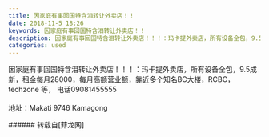 ```yaml
---
title: 因家庭有事回国特含泪转让外卖店！！
date: 2018-11-5 18:26
keywords: 因家庭有事回国特含泪转让外卖店！！
description: 因家庭有事回国特含泪转让外卖店！！！：玛卡提外卖店，所有设备全包，9.5成新，租金每月28000，每月高额营业额，靠近多个知名BC大楼，RCBC，techzone 等， 电话09081455555地址：Makati 9746 Kamagong 
categories: used
---
```

<td class="t_f" id="postmessage_2221390">

因家庭有事回国特含泪转让外卖店！！！：玛卡提外卖店，所有设备全包，9.5成新，租金每月28000，每月高额营业额，靠近多个知名BC大楼，RCBC，techzone 等， 电话09081455555<br/>
<br/>
地址：Makati 9746 Kamagong <br/>
<img alt="" border="0" class="zoom" data-cf-modified-c4daf7619c64963643b908b4-="" file="http://www.flw.ph/data/appbyme/upload/image/201811/05/UU27Xer0Zitj.jpg" id="aimg_kXV75" lazyloadthumb="1" onclick="" onmouseover="" src="http://www.flw.ph/data/appbyme/upload/image/201811/05/UU27Xer0Zitj.jpg"/><br/>
</td>
###### 转载自[菲龙网]
